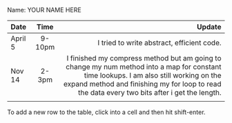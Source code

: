 Name: YOUR NAME HERE

| Date    |  Time  |                                                                                                                                                                                                                                  Update |
|:--------|:------:|----------------------------------------------------------------------------------------------------------------------------------------------------------------------------------------------------------------------------------------:|
| April 5 | 9-10pm |                                                                                                                                                                                              I tried to write abstract, efficient code. |
| Nov 14  | 2-3pm  | I finished my compress method but am going to change my num method into a map for constant time lookups. I am also still working on the expand method and finishing my for loop to read the data every two bits after i get the length. |
|         |        |                                                                                                                                                                                                                                         |


To add a new row to the table, click into a cell and then hit shift-enter.